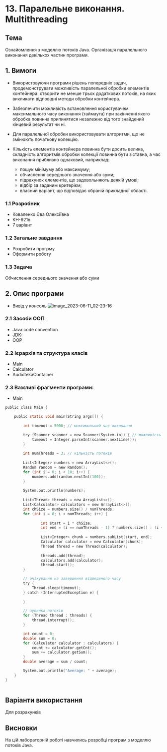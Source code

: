 # 13. Паралельне виконання. Multithreading
## Тема
Ознайомлення з моделлю потоків Java. Організація паралельного виконання декількох частин програми.
## 1. Вимоги
* Використовуючи програми рішень попередніх задач, продемонструвати можливість паралельної обробки елементів контейнера: створити не менше трьох додаткових потоків, на яких викликати відповідні методи обробки контейнера.

* Забезпечити можливість встановлення користувачем максимального часу виконання (таймаута) при закінченні якого обробка повинна припинятися незалежно від того знайдений кінцевий результат чи ні.

* Для паралельної обробки використовувати алгоритми, що не змінюють початкову колекцію.

* Кількість елементів контейнера повинна бути досить велика, складність алгоритмів обробки колекції повинна бути зіставна, а час виконання приблизно однаковий, наприклад:

  * пошук мінімуму або максимуму;
  * обчислення середнього значення або суми;
  * підрахунок елементів, що задовольняють деякій умові;
  * відбір за заданим критерієм;
  * власний варіант, що відповідає обраній прикладної області.
### 1.1 Розробник
* Коваленко Єва Олексіївна
* КН-921в
* 7 варіант
### 1.2 Загальне завдання
* Розробити прогрму
* Оформити роботу
### 1.3 Задача
Обчислення середнього значення або суми
## 2. Опис програми
* Вивід у консоль
![image_2023-06-11_02-23-16](https://github.com/evakov5/JAVA-proj/assets/90566260/4d58c66f-0a5f-4008-b9f0-207e9be54bc9)

### 2.1 Засоби ООП
* Java code convention
* JDK:
* OOP
### 2.2 Ієрархія та структура класів
* Main
* Сalculator
* AudiotekaContainer
### 2.3 Важливі фрагменти програми:
* Main

```c
public class Main {

	public static void main(String args[]) {
		
		int timeout = 5000; // максимальний час виконання

		try (Scanner scanner = new Scanner(System.in)) { // можливість заповнення користувачем
			timeout = Integer.parseInt(scanner.nextLine());
		} 
		
		int numThreads = 3; // кількість потоків 
		
		List<Integer> numbers = new ArrayList<>();
        Random random = new Random();
        for (int i = 0; i < 10; i++) {
            numbers.add(random.nextInt(100));
        }
        
        System.out.println(numbers);
        
        List<Thread> threads = new ArrayList<>();
        List<Calculator> calculators = new ArrayList<>();
        int chSize = numbers.size() / numThreads;
        for (int i = 0; i < numThreads; i++) {
 
            	int start = i * chSize;
            	int end = (i == numThreads - 1) ? numbers.size() : (i + 1) * chSize;
            
            	List<Integer> chunk = numbers.subList(start, end);
            	Calculator calculator = new Calculator(chunk);
            	Thread thread = new Thread(calculator);
            	
            	threads.add(thread);
            	calculators.add(calculator);
            	thread.start();
        }

        // очікування на завершення відведеного часу
        try {
            Thread.sleep(timeout);
        } catch (InterruptedException e) {
            
        }

        // зупинка потоків
        for (Thread thread : threads) {
            thread.interrupt();
        }

        int count = 0;
        double sum = 0;
        for (Calculator calculator : calculators) {
            count += calculator.getCnt();
            sum += calculator.getSum();
        }
        double average = sum / count;

        System.out.println("Average: " + average);
	}
}
		
```
## Варіанти використання
Для розрахунків
## Висновки
На цій лабораторній роботі навчились розробці програм з моделлю потоків Java.
